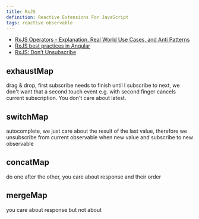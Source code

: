```yaml
---
title: RxJS
definition: Reactive Extensions For JavaScript
tags: reactive observable
---
```


* [RxJS Operators - Explanation, Real World Use Cases, and Anti Patterns](https://www.youtube.com/watch?v=Dsku0F4lU3A)
* [RxJS best practices in Angular](https://blog.strongbrew.io/rxjs-best-practices-in-angular/)
* [RxJS: Don’t Unsubscribe](https://medium.com/@benlesh/rxjs-dont-unsubscribe-6753ed4fda87)

## exhaustMap

drag & drop, first subscribe needs to finish until I subscribe to next, we don't want that a second touch event e.g. with second finger cancels current subscription. You don't care about latest.

## switchMap

autocomplete, we just care about the result of the last value, therefore we unsubscribe from current observable when new value and subscribe to new observable

## concatMap

do one after the other, you care about response and their order

## mergeMap

you care about response but not about
